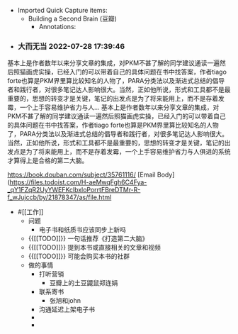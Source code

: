 - Imported Quick Capture items:
    - Building a Second Brain (豆瓣)
        - Annotations:

* ### 大而无当 2022-07-28 17:39:46

基本上是作者数年以来分享文章的集成，对PKM不甚了解的同学建议通读一遍然后照猫画虎实操，已经入门的可以带着自己的具体问题在书中找答案，作者tiago
forte也算是PKM界里算比较知名的人物了，PARA分类法以及渐进式总结的倡导者和践行者，对很多笔记达人影响很大。当然，正如他所说，形式和工具都不是最重要的，思想的转变才是关键，笔记的出发点是为了将来能用上，而不是存着发霉，一个上手容易维护省力与人...
基本上是作者数年以来分享文章的集成，对PKM不甚了解的同学建议通读一遍然后照猫画虎实操，已经入门的可以带着自己的具体问题在书中找答案，作者tiago
forte也算是PKM界里算比较知名的人物了，PARA分类法以及渐进式总结的倡导者和践行者，对很多笔记达人影响很大。当然，正如他所说，形式和工具都不是最重要的，思想的转变才是关键，笔记的出发点是为了将来能用上，而不是存着发霉，一个上手容易维护省力与人俱进的系统才算得上是合格的第二大脑。



https://book.douban.com/subject/35761116/ [Email Body](https://files.todoist.com/H-aeMwqFgh6C4Fya-_qY1FZqR2UyYWEFKclbxloPorrtFBreDTMr-R-f_wJujccb/by/21878347/as/file.html
- #[[工作]]
    - 问题
        - 电子书和纸质书应该同步上新吗
    - {{[[TODO]]}} 一句话推荐《打造第二大脑》
    - {{[[TODO]]}} 提到本书或直接相关的文章和视频
    - {{[[TODO]]}} 可能会购买本书的社群
    - 做的事情
        - 打听营销
            - 豆瓣上的土豆鼹鼠郑连娟
        - 联系寄书
            - 张旭和john
        - 沟通延迟上架电子书
        - 
        - 
